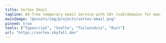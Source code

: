 ```yaml
---
title: Vortex Email
tagline: Ad-free temporary email service with 10+ (sub)domains for maximum flexibility
mainImage: "@assets/img/projects/vortex-email.png"
pinned: true
tools: ["Typescript", "Svelte", "Tailwindcss", "Rust"]
url: "https://vortex.skyfall.dev"
---
```

